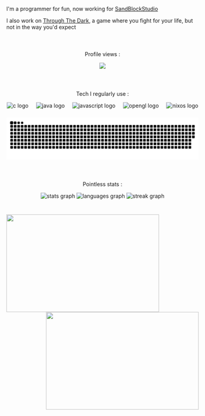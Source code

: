 <p align="left">I'm a programmer for fun, now working for <a href="https://sandblockstudios.com/">SandBlockStudio</a></p>
<p align="left">I also work on <a href="someboringnerd.xyz/projects/ttd">Through The Dark</a>, a game where you fight for your life, but not in the way you'd expect</p>

###

<br>
<p align="center">Profile views : </p>
<div align="center">
  <img src="https://profile-counter.glitch.me/SomeBoringNerd/count.svg?"  />
</div>

###

<br>
<p align="center">Tech I regularly use : </p>
<div align="center">
  <img src="https://cdn.jsdelivr.net/gh/devicons/devicon/icons/c/c-original.svg" height="40" alt="c logo"  />
  <img width="12" />
  <img src="https://cdn.jsdelivr.net/gh/devicons/devicon/icons/java/java-original.svg" height="40" alt="java logo"  />
  <img width="12" />
  <img src="https://cdn.jsdelivr.net/gh/devicons/devicon/icons/javascript/javascript-original.svg" height="40" alt="javascript logo"  />
  <img width="12" />
  <img src="https://cdn.jsdelivr.net/gh/devicons/devicon/icons/opengl/opengl-original.svg" height="40" alt="opengl logo"  />
  <img width="12" />
  <img src="https://cdn.jsdelivr.net/gh/devicons/devicon/icons/nixos/nixos-original.svg" height="40" alt="nixos logo"  />
</div>

###

<img src="https://raw.githubusercontent.com/SomeBoringNerd/SomeBoringNerd/output/snake.svg" alt="Snake animation" />

###

<br>
<p align="center">Pointless stats : </p>

<div align="center">
  <img src="https://github-readme-stats.vercel.app/api?username=SomeBoringNerd&hide_title=false&hide_rank=false&show_icons=true&include_all_commits=true&count_private=true&disable_animations=false&theme=dracula&locale=en&hide_border=false&order=1" height="150" alt="stats graph"  />
  <img src="https://github-readme-stats.vercel.app/api/top-langs?username=SomeBoringNerd&locale=en&hide_title=false&layout=compact&card_width=320&langs_count=5&theme=dracula&hide_border=false&order=2" height="150" alt="languages graph"  />
  <img src="https://streak-stats.demolab.com?user=SomeBoringNerd&locale=en&mode=weekly&theme=dracula&hide_border=false&border_radius=5&order=3" height="150" alt="streak graph"  />
</div>

###

<br clear="both">
<div align="center">
  <img align="left" height="256" width="400" src="https://raw.githubusercontent.com/cat-milk/Anime-Girls-Holding-Programming-Books/master/C/Komi_san_C.png"  />
  <img align="right" height="256" width="400" src="https://raw.githubusercontent.com/cat-milk/Anime-Girls-Holding-Programming-Books/master/Java/Kuriyama_Mirai_reading_OOP_and_Java.png"  />
</div>
